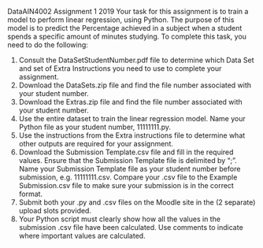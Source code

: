 DataAIN4002 Assignment 1 2019
Your task for this assignment is to train a model to perform linear regression, using Python. The purpose of this model is to predict the Percentage achieved in a subject when a student spends a specific amount of minutes studying. To complete this task, you need to do the following:
1. Consult the DataSetStudentNumber.pdf file to determine which Data Set and set of Extra Instructions you need to use to complete your assignment.
2. Download the DataSets.zip file and find the file number associated with your student number.
3. Download the Extras.zip file and find the file number associated with your student number.
4. Use the entire dataset to train the linear regression model. Name your Python file as your student number, 11111111.py.
5. Use the instructions from the Extra instructions file to determine what other outputs are required for your assignment.
6. Download the Submission Template.csv file and fill in the required values. Ensure that the Submission Template file is delimited by “;”. Name your Submission Template file as your student number before submission, e.g. 11111111.csv. Compare your .csv file to the Example Submission.csv file to make sure your submission is in the correct format.
7. Submit both your .py and .csv files on the Moodle site in the (2 separate) upload slots provided.
8. Your Python script must clearly show how all the values in the submission .csv file have been calculated. Use comments to indicate where important values are calculated.